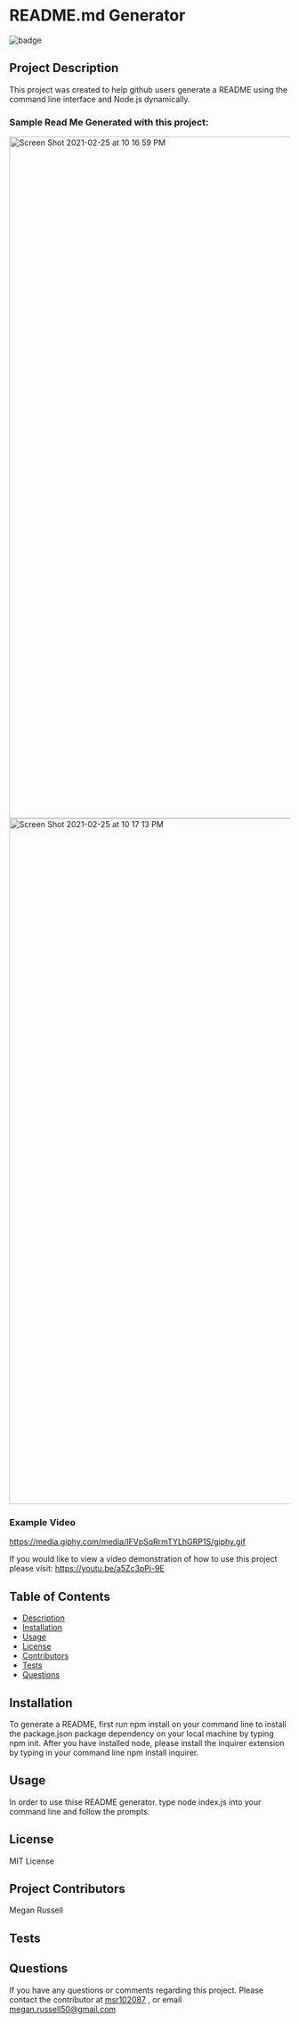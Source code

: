 
# README.md Generator


![badge](https://img.shields.io/badge/License-MIT-yellowgreen.svg)

## Project Description 

This project was created to help github users generate a README using the command line interface and Node.js dynamically. 

### Sample Read Me Generated with this project:

<img width="1225" alt="Screen Shot 2021-02-25 at 10 16 59 PM" src="https://user-images.githubusercontent.com/74628028/109264301-9f49c880-77b9-11eb-9d73-6ee0aef8fb1e.png">

<img width="1232" alt="Screen Shot 2021-02-25 at 10 17 13 PM" src="https://user-images.githubusercontent.com/74628028/109264397-c99b8600-77b9-11eb-96ed-b1a38585b30d.png">

### Example Video

https://media.giphy.com/media/IFVpSqRrmTYLhGRP1S/giphy.gif

If you would like to view a video demonstration of how to use this project please visit:  https://youtu.be/a5Zc3pPi-9E


## Table of Contents

* [Description](#description)
* [Installation](#installation)
* [Usage](#usage)
* [License](#license)
* [Contributors](#contributors)
* [Tests](#tests)
* [Questions](#questions)
    
    


## Installation

To generate a README, first run npm install on your command line to install the package.json package dependency on your local machine by typing npm init.  After you have installed node, please install the inquirer extension by typing in your command line npm install inquirer.

## Usage

In order to use thise README generator.  type node index.js into your command line and follow the prompts.

## License

MIT License

## Project Contributors

Megan Russell

## Tests



## Questions

If you have any questions or comments regarding this project.  Please contact the contributor at [msr102087](https://github.com/msr102087) , or email megan.russell50@gmail.com
